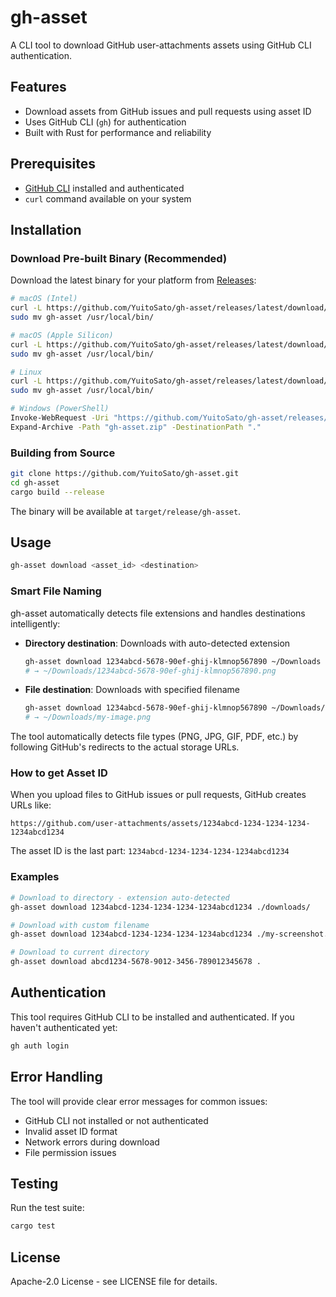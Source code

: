 # gh-asset

A CLI tool to download GitHub user-attachments assets using GitHub CLI authentication.

## Features

- Download assets from GitHub issues and pull requests using asset ID
- Uses GitHub CLI (`gh`) for authentication
- Built with Rust for performance and reliability

## Prerequisites

- [GitHub CLI](https://cli.github.com/) installed and authenticated
- `curl` command available on your system

## Installation

### Download Pre-built Binary (Recommended)

Download the latest binary for your platform from [Releases](https://github.com/YuitoSato/gh-asset/releases/latest):

```bash
# macOS (Intel)
curl -L https://github.com/YuitoSato/gh-asset/releases/latest/download/gh-asset-x86_64-apple-darwin.tar.gz | tar -xz
sudo mv gh-asset /usr/local/bin/

# macOS (Apple Silicon)
curl -L https://github.com/YuitoSato/gh-asset/releases/latest/download/gh-asset-aarch64-apple-darwin.tar.gz | tar -xz
sudo mv gh-asset /usr/local/bin/

# Linux
curl -L https://github.com/YuitoSato/gh-asset/releases/latest/download/gh-asset-x86_64-unknown-linux-gnu.tar.gz | tar -xz
sudo mv gh-asset /usr/local/bin/

# Windows (PowerShell)
Invoke-WebRequest -Uri "https://github.com/YuitoSato/gh-asset/releases/latest/download/gh-asset-x86_64-pc-windows-msvc.zip" -OutFile "gh-asset.zip"
Expand-Archive -Path "gh-asset.zip" -DestinationPath "."
```

### Building from Source

```bash
git clone https://github.com/YuitoSato/gh-asset.git
cd gh-asset
cargo build --release
```

The binary will be available at `target/release/gh-asset`.

## Usage

```bash
gh-asset download <asset_id> <destination>
```

### Smart File Naming

gh-asset automatically detects file extensions and handles destinations intelligently:

- **Directory destination**: Downloads with auto-detected extension
  ```bash
  gh-asset download 1234abcd-5678-90ef-ghij-klmnop567890 ~/Downloads
  # → ~/Downloads/1234abcd-5678-90ef-ghij-klmnop567890.png
  ```

- **File destination**: Downloads with specified filename
  ```bash
  gh-asset download 1234abcd-5678-90ef-ghij-klmnop567890 ~/Downloads/my-image.png
  # → ~/Downloads/my-image.png
  ```

The tool automatically detects file types (PNG, JPG, GIF, PDF, etc.) by following GitHub's redirects to the actual storage URLs.

### How to get Asset ID

When you upload files to GitHub issues or pull requests, GitHub creates URLs like:
```
https://github.com/user-attachments/assets/1234abcd-1234-1234-1234-1234abcd1234
```

The asset ID is the last part: `1234abcd-1234-1234-1234-1234abcd1234`

### Examples

```bash
# Download to directory - extension auto-detected
gh-asset download 1234abcd-1234-1234-1234-1234abcd1234 ./downloads/

# Download with custom filename
gh-asset download 1234abcd-1234-1234-1234-1234abcd1234 ./my-screenshot.png

# Download to current directory
gh-asset download abcd1234-5678-9012-3456-789012345678 .
```

## Authentication

This tool requires GitHub CLI to be installed and authenticated. If you haven't authenticated yet:

```bash
gh auth login
```

## Error Handling

The tool will provide clear error messages for common issues:
- GitHub CLI not installed or not authenticated
- Invalid asset ID format
- Network errors during download
- File permission issues

## Testing

Run the test suite:

```bash
cargo test
```

## License

Apache-2.0 License - see LICENSE file for details.